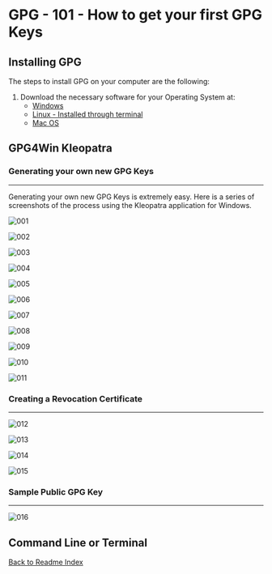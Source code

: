 # GPG - 101 - How to get your first GPG Keys

## Installing GPG

The steps to install GPG on your computer are the following:

1. Download the necessary software for your Operating System at:
    - [Windows](https://gpg4win.org/download.html)
    - [Linux - Installed through terminal](https://linuxhint.com/gpg-command-ubuntu/)
    - [Mac OS](https://sourceforge.net/p/gpgosx/docu/Download/)

## GPG4Win Kleopatra

### Generating your own new GPG Keys

---

Generating your own new GPG Keys is extremely easy.
Here is a series of screenshots of the process using the Kleopatra application for Windows.

![001](https://github.com/Nautilus-Cyberneering/GPG-Bootcamp/blob/main/media/KLEO_CREATE_001.png)

![002](https://github.com/Nautilus-Cyberneering/GPG-Bootcamp/blob/main/media/KLEO_CREATE_002.png)

![003](https://github.com/Nautilus-Cyberneering/GPG-Bootcamp/blob/main/media/KLEO_CREATE_003.png)

![004](https://github.com/Nautilus-Cyberneering/GPG-Bootcamp/blob/main/media/KLEO_CREATE_004.png)

![005](https://github.com/Nautilus-Cyberneering/GPG-Bootcamp/blob/main/media/KLEO_CREATE_005.png)

![006](https://github.com/Nautilus-Cyberneering/GPG-Bootcamp/blob/main/media/KLEO_CREATE_006.png)

![007](https://github.com/Nautilus-Cyberneering/GPG-Bootcamp/blob/main/media/KLEO_CREATE_007.png)

![008](https://github.com/Nautilus-Cyberneering/GPG-Bootcamp/blob/main/media/KLEO_CREATE_008.png)

![009](https://github.com/Nautilus-Cyberneering/GPG-Bootcamp/blob/main/media/KLEO_CREATE_009.png)

![010](https://github.com/Nautilus-Cyberneering/GPG-Bootcamp/blob/main/media/KLEO_CREATE_010.png)

![011](https://github.com/Nautilus-Cyberneering/GPG-Bootcamp/blob/main/media/KLEO_CREATE_011.png)

### Creating a Revocation Certificate

---

![012](https://github.com/Nautilus-Cyberneering/GPG-Bootcamp/blob/main/media/KLEO_CREATE_012.png)

![013](https://github.com/Nautilus-Cyberneering/GPG-Bootcamp/blob/main/media/KLEO_CREATE_013.png)

![014](https://github.com/Nautilus-Cyberneering/GPG-Bootcamp/blob/main/media/KLEO_CREATE_014.png)

![015](https://github.com/Nautilus-Cyberneering/GPG-Bootcamp/blob/main/media/KLEO_CREATE_015.png)

### Sample Public GPG Key

---

![016](https://github.com/Nautilus-Cyberneering/GPG-Bootcamp/blob/main/media/KLEO_CREATE_016.png)

## Command Line or Terminal

[Back to Readme Index](https://github.com/Nautilus-Cyberneering/GPG-Bootcamp/blob/main/README.md)